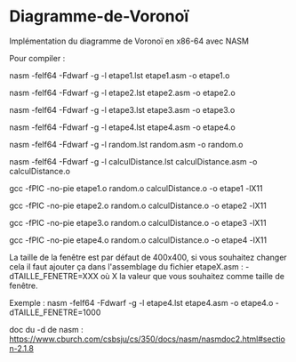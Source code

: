 # Diagramme-de-Voronoï
Implémentation du diagramme de Voronoï en x86-64 avec NASM



Pour compiler : 

nasm -felf64 -Fdwarf -g -l etape1.lst etape1.asm -o etape1.o 

nasm -felf64 -Fdwarf -g -l etape2.lst etape2.asm -o etape2.o

nasm -felf64 -Fdwarf -g -l etape3.lst etape3.asm -o etape3.o

nasm -felf64 -Fdwarf -g -l etape4.lst etape4.asm -o etape4.o

nasm -felf64 -Fdwarf -g -l random.lst random.asm -o random.o

nasm -felf64 -Fdwarf -g -l calculDistance.lst calculDistance.asm -o calculDistance.o

gcc -fPIC -no-pie etape1.o random.o calculDistance.o -o etape1 -lX11

gcc -fPIC -no-pie etape2.o random.o calculDistance.o -o etape2 -lX11

gcc -fPIC -no-pie etape3.o random.o calculDistance.o -o etape3 -lX11

gcc -fPIC -no-pie etape4.o random.o calculDistance.o -o etape4 -lX11



La taille de la fenêtre est par défaut de 400x400, si vous souhaitez changer cela il faut ajouter ça dans l'assemblage du fichier etapeX.asm : -dTAILLE_FENETRE=XXX où X la valeur que vous souhaitez comme taille de fenêtre.

Exemple : 
nasm -felf64 -Fdwarf -g -l etape4.lst etape4.asm -o etape4.o -dTAILLE_FENETRE=1000


doc du -d de nasm : https://www.cburch.com/csbsju/cs/350/docs/nasm/nasmdoc2.html#section-2.1.8


